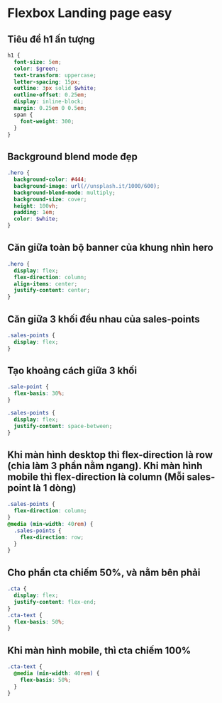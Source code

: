 # Flexbox Landing page easy

## Tiêu đề h1 ấn tượng

```scss
h1 {
  font-size: 5em;
  color: $green;
  text-transform: uppercase;
  letter-spacing: 15px;
  outline: 3px solid $white;
  outline-offset: 0.25em;
  display: inline-block;
  margin: 0.25em 0 0.5em;
  span {
    font-weight: 300;
  }
}
```

## Background blend mode đẹp

```scss
.hero {
  background-color: #444;
  background-image: url(//unsplash.it/1000/600);
  background-blend-mode: multiply;
  background-size: cover;
  height: 100vh;
  padding: 1em;
  color: $white;
}
```

## Căn giữa toàn bộ banner của khung nhìn hero

```scss
.hero {
  display: flex;
  flex-direction: column;
  align-items: center;
  justify-content: center;
}
```

## Căn giữa 3 khối đều nhau của sales-points

```scss
.sales-points {
  display: flex;
}
```

## Tạo khoảng cách giữa 3 khối

```scss
.sale-point {
  flex-basis: 30%;
}

.sales-points {
  display: flex;
  justify-content: space-between;
}
```

## Khi màn hình desktop thì flex-direction là row (chia làm 3 phần nằm ngang). Khi màn hình mobile thì flex-direction là column (Mỗi sales-point là 1 dòng)

```scss
.sales-points {
  flex-direction: column;
}
@media (min-width: 40rem) {
  .sales-points {
    flex-direction: row;
  }
}
```

## Cho phần cta chiếm 50%, và nằm bên phải

```scss
.cta {
  display: flex;
  justify-content: flex-end;
}
.cta-text {
  flex-basis: 50%;
}
```

## Khi màn hình mobile, thì cta chiếm 100%

```scss
.cta-text {
  @media (min-width: 40rem) {
    flex-basis: 50%;
  }
}
```
